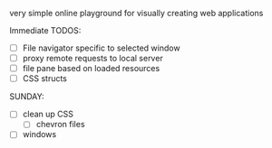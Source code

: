 very simple online playground for visually creating web applications

Immediate TODOS:

- [ ] File navigator specific to selected window
- [ ] proxy remote requests to local server
- [ ] file pane based on loaded resources
- [ ] CSS structs

SUNDAY:

- [ ] clean up CSS
  - [ ] chevron files
- [ ] windows
